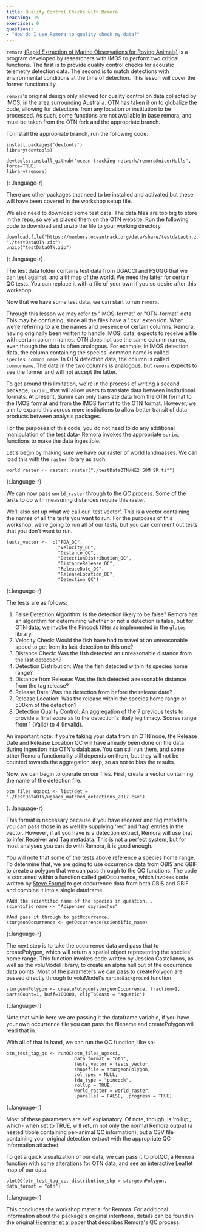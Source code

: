 ```yaml
---
title: Quality Control Checks with Remora
teaching: 15
exercises: 0
questions:
- "How do I use Remora to quality check my data?"
---
```


`remora` [(Rapid Extraction of Marine Observations for Roving Animals)](https://github.com/IMOS-AnimalTracking/remora) is a program developed by researchers with IMOS to perform two critical functions. The first is to provide quality control checks for acoustic telemetry detection data. The second is to match detections with environmental
conditions at the time of detection. This lesson will cover the former functionality. 

`remora`'s original design only allowed for quality control on data collected by [IMOS](https://imos.org.au/facilities/animaltracking), in the area surrounding Australia. OTN has taken it on to globalize the code, allowing for detections from any location or institution to be processed. As such, some functions are not available in base remora, and must be taken from the OTN fork and the appropriate branch. 

To install the appropriate branch, run the following code:

~~~
install.packages('devtools')
library(devtools)

devtools::install_github('ocean-tracking-network/remora@nicerHulls', force=TRUE)
library(remora)
~~~
{: .language-r}


There are other packages that need to be installed and activated but these will have been covered in
the workshop setup file. 

We also need to download some test data. The data files are too big to store in the repo, so we've placed them on the OTN website. Run the following code to download and unzip the file to your working directory.

~~~
download.file("https://members.oceantrack.org/data/share/testdataotn.zip/@@download/file/testDataOTN.zip", "./testDataOTN.zip")
unzip("testDataOTN.zip")
~~~
{: .language-r}

The test data folder contains test data from UGACCI and FSUGG that we can test against, and a tif map of the world. We need the latter for certain QC tests. You can replace it with a file of your own if you so desire after this workshop. 

Now that we have some test data, we can start to run `remora`. 

Through this lesson we may refer to "IMOS-format" or "OTN-format" data. This may be confusing, since all the files have a '.csv' extension. What we're referring to are the names and presence of certain columns. Remora, having originally been written to handle IMOS' data, expects to receive a file with certain column names. OTN does not use the same column names, even though the data is often analogous. For example, in IMOS detection data, the column containing the species' common name is called `species_common_name`. In OTN detection data, the column is called `commonname`. The data in the two columns is analogous, but `remora` expects to see the former and will not accept the latter. 

To get around this limitation, we're in the process of writing a second package, `surimi`, that will allow users to translate data between institutional formats. At present, Surimi can only translate data from the OTN format to the IMOS format and from the IMOS format to the OTN format. However, we aim to expand this across more institutions to allow better transit of data products between analysis packages.

For the purposes of this code, you do not need to do any additional manipulation of the test data- Remora invokes the appropriate `surimi` functions to make the data ingestible.

Let's begin by making sure we have our raster of world landmasses. We can load this with the `raster` library as such:

~~~
world_raster <- raster::raster("./testDataOTN/NE2_50M_SR.tif")
~~~
{:.language-r}

We can now pass `world_raster` through to the QC process. Some of the tests to do with measuring distances require this raster. 

We'll also set up what we call our 'test vector'. This is a vector containing the names of all the tests you want to run. For the purposes of this workshop, we're going to run all of our tests, but you can comment out tests that you don't want to run. 

~~~
tests_vector <-  c("FDA_QC",
                   "Velocity_QC",
                   "Distance_QC",
                   "DetectionDistribution_QC",
                   "DistanceRelease_QC",
                   "ReleaseDate_QC",
                   "ReleaseLocation_QC",
                   "Detection_QC")
~~~
{:.language-r}

The tests are as follows: 
1. False Detection Algorithm: Is the detection likely to be false? Remora has an algorithm for determining whether or not a detection is false, but for OTN data, we invoke the Pincock filter as implemented in the `glatos` library. 
2. Velocity Check: Would the fish have had to travel at an unreasonable speed to get from its last detection to this one?
3. Distance Check: Was the fish detected an unreasonable distance from the last detection?
4. Detection Distribution: Was the fish detected within its species home range? 
5. Distance from Release: Was the fish detected a reasonable distance from the tag release? 
6. Release Date: Was the detection from before the release date? 
7. Release Location: Was the release within the species home range or 500km of the detection?
8. Detection Quality Control: An aggregation of the 7 previous tests to provide a final score as to the detection's likely legitimacy. Scores range from 1 (Valid) to 4 (Invalid).

An important note: if you're taking your data from an OTN node, the Release Date and Release Location QC will have already been done on the data during ingestion into OTN's database. You can still run them, and some other Remora functionality still depends on them, but they will not be counted towards the aggregation step, so as not to bias the results. 

Now, we can begin to operate on our files. First, create a vector containing the name of the detection file. 

~~~
otn_files_ugacci <- list(det = "./testDataOTN/ugaaci_matched_detections_2017.csv")
~~~
{: .language-r}

This format is necessary because if you have receiver and tag metadata, you can pass those in as well by supplying 'rec' and 'tag' entries in the vector. However, if all you have is a detection extract, Remora will use that to infer Receiver and Tag metadata. This is not a perfect system, but for most analyses you can do with Remora, it is good enough. 

You will note that some of the tests above reference a species home range. To determine that, we are going to use occurrence data from OBIS and GBIF to create a polygon that we can pass through to the QC functions. The code is contained within a function called getOccurrence, which invokes code written by [Steve Formel](https://www.gbif.us/post/2024/searching-with-aphiaids/) to get occurrence data from both OBIS and GBIF and combine it into a single dataframe.

~~~
#Add the scientific name of the species in question...
scientific_name <- "Acipenser oxyrinchus"

#And pass it through to getOccurrence.
sturgeonOccurrence <- getOccurrence(scientific_name)
~~~
{:.language-r}

The next step is to take the occurrence data and pass that to createPolygon, which will return a spatial object representing the species' home range. This function invokes code written by Jessica Castellanos, as well as the voluModel library, to create an alpha hull out of the occurrence data points. Most of the parameters we can pass to createPolygon are passed directly through to voluModel's `marineBackground` function. 

~~~
sturgeonPolygon <- createPolygon(sturgeonOccurrence, fraction=1, partsCount=1, buff=100000, clipToCoast = "aquatic")
~~~
{:.language-r}

Note that while here we are passing it the dataframe variable, if you have your own occurrence file you can pass the filename and createPolygon will read that in. 

With all of that in hand, we can run the QC function, like so: 

~~~
otn_test_tag_qc <- runQC(otn_files_ugacci, 
                         data_format = "otn", 
                         tests_vector = tests_vector, 
                         shapefile = sturgeonPolygon, 
                         col_spec = NULL, 
                         fda_type = "pincock", 
                         rollup = TRUE,
                         world_raster = world_raster,
                         .parallel = FALSE, .progress = TRUE)
~~~
{:.language-r}


Most of these parameters are self explanatory. Of note, though, is 'rollup', which- when set to TRUE, will return not only the normal Remora output (a nested tibble containing per-animal QC information), but a CSV file containing your original detection extract with the appropriate QC information attached. 

To get a quick visualization of our data, we can pass it to plotQC, a Remora function with some alterations for OTN data, and see an interactive Leaflet map of our data. 

~~~
plotQC(otn_test_tag_qc, distribution_shp = sturgeonPolygon, data_format = "otn")
~~~
{:.language-r}


This concludes the workshop material for Remora. For additional information about the package's original intentions, details can be found in the original [Hoenner et al](https://www.nature.com/articles/sdata2017206) paper that describes Remora's QC process.

